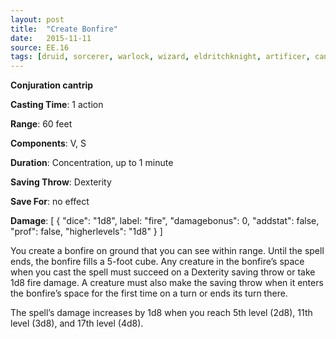 ```yaml
---
layout: post
title:  "Create Bonfire"
date:   2015-11-11
source: EE.16
tags: [druid, sorcerer, warlock, wizard, eldritchknight, artificer, cantrip, conjuration]
---
```


**Conjuration cantrip**

**Casting Time**: 1 action

**Range**: 60 feet

**Components**: V, S

**Duration**: Concentration, up to 1 minute

**Saving Throw**: Dexterity

**Save For**: no effect

**Damage**: [ { "dice": "1d8", label: "fire", "damagebonus": 0, "addstat": false, "prof": false, "higherlevels": "1d8" } ]

You create a bonfire on ground that you can see within range. Until the spell ends, the bonfire fills a 5-foot cube. Any creature in the bonfire’s space when you cast the spell must succeed on a Dexterity saving throw or take 1d8 fire damage. A creature must also make the saving throw when it enters the bonfire’s space for the first time on a turn or ends its turn there.

The spell’s damage increases by 1d8 when you reach 5th level (2d8), 11th level (3d8), and 17th level (4d8).
